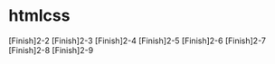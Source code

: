 # htmlcss
[Finish]2-2
[Finish]2-3
[Finish]2-4
[Finish]2-5
[Finish]2-6
[Finish]2-7
[Finish]2-8
[Finish]2-9
